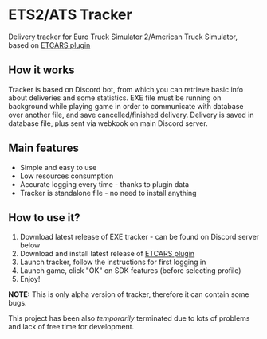 # ETS2/ATS Tracker
Delivery tracker for Euro Truck Simulator 2/American Truck Simulator, based on [ETCARS plugin](https://etcars.jammerxd.com/)

## How it works
Tracker is based on Discord bot, from which you can retrieve basic info about deliveries and some statistics. 
EXE file must be running on background while playing game in order to communicate with database over another file, and save cancelled/finished delivery.
Delivery is saved in database file, plus sent via webkook on main Discord server.

## Main features
* Simple and easy to use
* Low resources consumption
* Accurate logging every time - thanks to plugin data
* Tracker is standalone file - no need to install anything

## How to use it?
1. Download latest release of EXE tracker - can be found on Discord server below
2. Download and install latest release of [ETCARS plugin](https://etcars.jammerxd.com/)
3. Launch tracker, follow the instructions for first logging in
4. Launch game, click "OK" on SDK features (before selecting profile)
5. Enjoy!


**NOTE:** This is only alpha version of tracker, therefore it can contain some bugs. 

This project has been also _temporarily_ terminated due to lots of problems and lack of free time for development.
